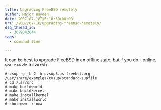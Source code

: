 ```yaml
---
title: Upgrading FreeBSD remotely
author: Major Hayden
date: 2007-07-18T15:10:59+00:00
url: /2007/07/18/upgrading-freebsd-remotely/
dsq_thread_id:
  - 3679042644
tags:
  - command line

---
```

It can be best to upgrade FreeBSD in an offline state, but if you do it online, you can do it like this:

```
# csup -g -L 2 -h cvsup5.us.freebsd.org /usr/share/examples/cvsup/standard-supfile
# cd /usr/src
# make buildworld
# make buildkernel
# make installkernel
# make installworld
# shutdown -r now
```

